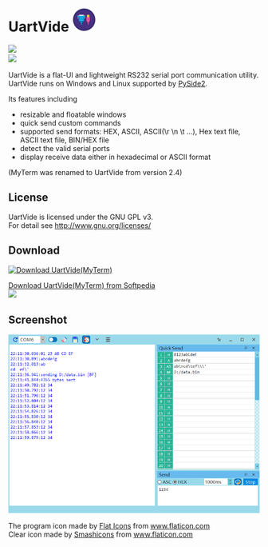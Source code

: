 # UartVide ![logo](res/uartvide-icon/uartvide_48.png)   

![](https://img.shields.io/badge/platform-win--7%20|%20win--8%20|%20win--10-lightgrey)  
![](https://img.shields.io/badge/platform-win--64%20|%20linux--64-lightgrey)  

UartVide is a flat-UI and lightweight RS232 serial port communication utility.  
UartVide runs on Windows and Linux supported by [PySide2](https://pypi.org/project/PySide2/).  

Its features including
	
  * resizable and floatable windows
  * quick send custom commands
  * supported send formats: HEX, ASCII, ASCII(\r \n \t ...), Hex text file, ASCII text file, BIN/HEX file
  * detect the valid serial ports
  * display receive data either in hexadecimal or ASCII format
    
(MyTerm was renamed to UartVide from version 2.4)  

## License
UartVide is licensed under the GNU GPL v3.  
For detail see <a href="http://www.gnu.org/licenses/" title="GNU Licenses">http://www.gnu.org/licenses/</a>  

## Download
[![Download UartVide(MyTerm)](https://a.fsdn.com/con/app/sf-download-button)](https://sourceforge.net/projects/myterm/files/latest/download)  

[Download UartVide(MyTerm) from Softpedia](http://www.softpedia.com/get/Network-Tools/Misc-Networking-Tools/MyTerm.shtml)  
[![ ](doc/softpedia_free_award_f.gif "")](http://www.softpedia.com/progClean/MyTerm-Clean-242031.html)  

## Screenshot
![main window](doc/main_window.png "main window")

<p><div>The program icon made by <a href="https://www.flaticon.com/authors/flat-icons" title="Flat Icons">
Flat Icons</a> from <a href="https://www.flaticon.com/" title="Flaticon">www.flaticon.com</a></div>
<div>Clear icon made by <a href="https://smashicons.com/" title="Smashicons">Smashicons</a>
from <a href="https://www.flaticon.com/" title="Flaticon">www.flaticon.com</a></div></p>
